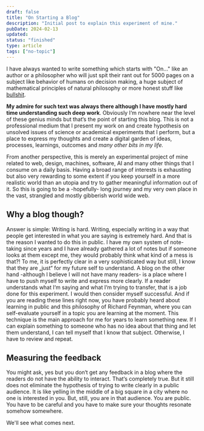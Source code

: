 ```yaml
---
draft: false
title: "On Starting a Blog"
description: "Initial post to explain this experiment of mine."
pubDate: 2024-02-13
updated:
status: "finished"
type: article
tags: ["no-topic"]
---
```


I have always wanted to write something which starts with "On..." like an
author or a philosopher who will just spit their rant out for 5000 pages on a
subject like behavior of humans on decision making, a huge subject of mathematical
principles of natural philosophy or more honest stuff like [bullshit](https://www.goodreads.com/book/show/385.On_Bullshit).

**My admire for such text was always there although I have mostly hard time understanding
such deep work**. Obviously I‘m nowhere near the level of these genius minds but that‘s the
point of starting this blog. This is not a professional medium that I present my work on and
create hypothesis on unsolved issues of science or academical experiments that I perform,
but a place to express my thoughts and create a digital garden of ideas, processes, learnings, outcomes and _many other bits in my life._

From another perspective, this is merely an experimental project of mine related to web,
design, machines, software, AI and many other things that I consume on a daily basis.
Having a broad range of interests is exhausting but also very rewarding to some extent
if you keep yourself in a more realistic world than an utopia and try to gather meaningful
information out of it. So this is going to be a -hopefully- long journey and my very own
place in the vast, strangled and mostly gibberish world wide web.

## Why a blog though?

Answer is simple: Writing is hard. Writing, especially writing in a way that people get
interested in what you are saying is extremely hard. And that is the reason I wanted to
do this in public. I have my own system of note-taking since years and I have already
gathered a lot of notes but if someone looks at them except me, they would probably
think what kind of a mess is that?! To me, it is perfectly clear in a very sophisticated
way but still, I know that they are „just“ for my future self to understand.
A blog on the other hand -although I believe I will not have many readers-
is a place where I have to push myself to write and express more clearly.
If a reader understands what I‘m saying and what I‘m trying to transfer,
that is a job done for this experiment. I would then consider myself successful.
And if you are reading these lines right now, you have probably heard about learning
in public and this philosophy of Richard Feynman, where you can self-evaluate yourself
in a topic you are learning at the moment. This technique is the main approach for
me for years to learn something new. If I can explain something to someone who has
no idea about that thing and let them understand, I can tell myself that
I know that subject. Otherwise, I have to review and repeat.

## Measuring the feedback

You might ask, yes but you don‘t get any feedback in a blog where the readers
do not have the ability to interact. That‘s completely true. But it still does not
eliminate the hypothesis of trying to write clearly in a public audience.
It is like yelling in the middle of a big square in a city where no one is
interested in you. But, still, you are in that audience. You are public.
You have to be careful and you have to make sure your thoughts resonate somehow somewhere.

We'll see what comes next.
